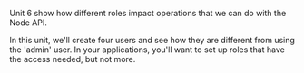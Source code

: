 Unit 6 show how different roles impact operations that we can do with the Node
API. 

In this unit, we'll create four users and see how they are different from using
the 'admin' user. In your applications, you'll want to set up roles that have
the access needed, but not more. 

